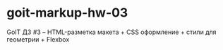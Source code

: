 # goit-markup-hw-03
GoIT ДЗ #3 – HTML-разметка макета + CSS оформление + стили для геометрии + Flexbox
